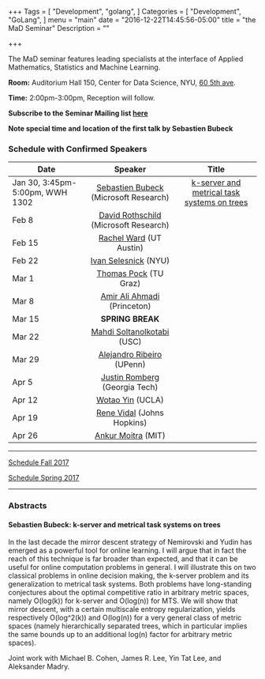+++
Tags = [
  "Development",
  "golang",
]
Categories = [
  "Development",
  "GoLang",
]
menu = "main"
date = "2016-12-22T14:45:56-05:00"
title = "the MaD Seminar"
Description = ""

+++

The MaD seminar features leading specialists at the interface
of Applied Mathematics, Statistics and Machine Learning. 

**Room:** Auditorium Hall 150, Center for Data Science, NYU, [60 5th ave](https://www.google.com/maps/place/NYU+Center+for+Data+Science/@40.735016,-73.9969907,17z/data=!3m1!4b1!4m5!3m4!1s0x89c2599787834ad9:0x5dd8af15d9fbc8a3!8m2!3d40.735016!4d-73.994802).

**Time:** 2:00pm-3:00pm, Reception will follow. 

**Subscribe to the Seminar Mailing list [here](http://cims.nyu.edu/mailman/listinfo/mad)**

**Note special time and location of the first talk by Sebastien Bubeck**

### Schedule with Confirmed Speakers

| Date        | Speaker       | Title |
| ----------- |:-------------:|:-----------:| 
| Jan 30, 3:45pm-5:00pm, WWH 1302  | [Sebastien Bubeck](https://www.microsoft.com/en-us/research/people/sebubeck/) (Microsoft Research)  | [k-server and metrical task systems on trees](#bubeck) |
| Feb 8      | [David Rothschild](https://researchdmr.com) (Microsoft Research) |     |
| Feb 15 | [Rachel Ward](https://www.ma.utexas.edu/users/rachel/) (UT Austin)   |  |
| Feb 22 | [Ivan Selesnick](http://eeweb.poly.edu/iselesni/) (NYU)    |   |
| Mar 1 |  [Thomas Pock](https://www.tugraz.at/institute/icg/research/team-pock/) (TU Graz)  |  |
| Mar 8  |  [Amir Ali Ahmadi](http://aaa.princeton.edu) (Princeton)      |    |
| Mar 15 | **SPRING BREAK** |
| Mar 22 |  [Mahdi Soltanolkotabi](http://www-bcf.usc.edu/~soltanol/) (USC) |  | 
| Mar 29 | [Alejandro Ribeiro](https://alliance.seas.upenn.edu/~aribeiro/wiki/) (UPenn)      |   |
| Apr 5 | [Justin Romberg](http://jrom.ece.gatech.edu) (Georgia Tech)  |   |
| Apr 12 | [Wotao Yin](http://www.math.ucla.edu/~wotaoyin/) (UCLA)  |  | 
| Apr 19 | [Rene Vidal](http://www.cis.jhu.edu/~rvidal/)  (Johns Hopkins)    |  |
| Apr 26 | [Ankur Moitra](http://people.csail.mit.edu/moitra/)  (MIT)    |  |


---



[Schedule Fall 2017](https://mathsanddatanyu.github.io/website/seminar_fall2017/)

[Schedule Spring 2017](https://mathsanddatanyu.github.io/website/seminar_spring2017/)

---
### Abstracts 

#### <a name="bubeck"></a> Sebastien Bubeck: k-server and metrical task systems on trees

In the last decade the mirror descent strategy of Nemirovski and Yudin has emerged as a powerful tool for online learning. I will argue that in fact the reach of this technique is far broader than expected, and that it can be useful for online computation problems in general. I will illustrate this on two classical problems in online decision making, the k-server problem and its generalization to metrical task systems. Both problems have long-standing conjectures about the optimal competitive ratio in arbitrary metric spaces, namely O(log(k)) for k-server and O(log(n)) for MTS. We will show that mirror descent, with a certain multiscale entropy regularization, yields respectively O(log^2(k)) and O(log(n)) for a very general class of metric spaces (namely hierarchically separated trees, which in particular implies the same bounds up to an additional log(n) factor for arbitrary metric spaces).

Joint work with Michael B. Cohen, James R. Lee, Yin Tat Lee, and Aleksander Madry.
